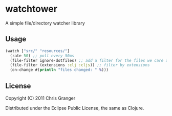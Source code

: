 # watchtower

A simple file/directory watcher library

## Usage

```clojure
(watch ["src/" "resources/"]
  (rate 50) ;; poll every 50ms
  (file-filter ignore-dotfiles) ;; add a filter for the files we care about
  (file-filter (extensions :clj :cljs)) ;; filter by extensions
  (on-change #(println "files changed: " %)))
```

## License

Copyright (C) 2011 Chris Granger

Distributed under the Eclipse Public License, the same as Clojure.
